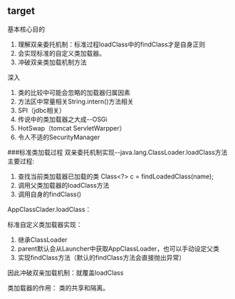 ## target
基本核心目的
1. 理解双亲委托机制：标准过程loadClass中的findClass才是自身正则
2. 会实现标准的自定义类加载器。
3. 冲破双亲类加载机制方法

深入
1. 类的比较中可能会忽略的加载器归属因素
2. 方法区中常量相关String.intern()方法相关
3. SPI（jdbc相关）
4. 传说中的类加载器之大成--OSGi
5. HotSwap（tomcat ServletWarpper）
6. 令人不适的SecurityManager

###标准类加载过程
双亲委托机制实现--java.lang.ClassLoader.loadClass方法主要过程: 
1. 查找当前类加载器已加载的类 Class<?> c = findLoadedClass(name);
2. 调用父类加载器的loadClass方法
3. 调用自身的findClass()

AppClassClader.loadClass：



标准自定义类加载器实现：
1. 继承ClassLoader
2. parent默认会从Launcher中获取AppClassLoader，也可以手动设定父类
3. 实现findClass方法（默认的findClass方法会直接抛出异常）

因此冲破双亲加载机制：就覆盖loadClass



类加载器的作用：
类的共享和隔离。

